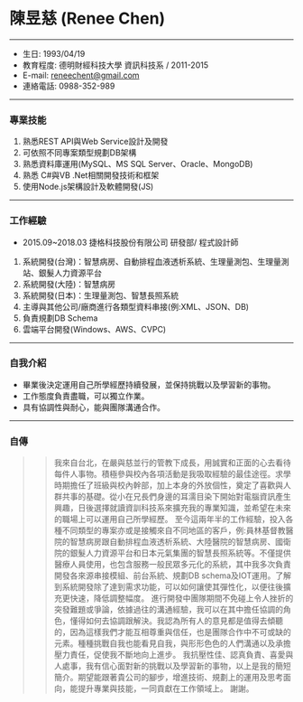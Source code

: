 # 陳昱慈 (Renee Chen)
* * *
+ 生日: 1993/04/19
+ 教育程度: 德明財經科技大學 資訊科技系 / 2011-2015
+ E-mail: reneechent@gmail.com
+ 連絡電話: 0988-352-989
* * *
### 專業技能
1. 熟悉REST API與Web Service設計及開發
2. 可依照不同專案類型規劃DB架構
3. 熟悉資料庫運用(MySQL、MS SQL Server、Oracle、MongoDB)
4. 熟悉 C#與VB .Net相關開發技術和框架
5. 使用Node.js架構設計及軟體開發(JS)
* * *
### 工作經驗
+ 2015.09~2018.03 捷格科技股份有限公司 研發部/ 程式設計師
1. 系統開發(台灣)：智慧病房、自動排程血液透析系統、生理量測包、生理量測站、銀髮人力資源平台
2. 系統開發(大陸)：智慧病房
3. 系統開發(日本)：生理量測包、智慧長照系統
4. 主導與其他公司/廠商進行各類型資料串接(例:XML、JSON、DB)
5. 負責規劃DB Schema
6. 雲端平台開發(Windows、AWS、CVPC)
* * *
### 自我介紹
+ 畢業後決定運用自己所學經歷持續發展，並保持挑戰以及學習新的事物。
+ 工作態度負責盡職，可以獨立作業。
+ 具有協調性與耐心，能與團隊溝通合作。
* * *
### 自傳
>> 我來自台北，在嚴與慈並行的管教下成長，用誠實和正面的心去看待每件人事物。積極參與校內各項活動是我吸取經驗的最佳途徑。求學時期擔任了班級與校內幹部，加上本身的外放個性，奠定了喜歡與人群共事的基礎。從小在兄長們身邊的耳濡目染下開始對電腦資訊產生興趣，日後選擇就讀資訓科技系來擴充我的專業知識，並希望在未來的職場上可以運用自己所學經歷。
>> 至今這兩年半的工作經驗，投入各種不同類型的專案亦或是接觸來自不同地區的客戶，例:員林基督教醫院的智慧病房跟自動排程血液透析系統、大陸醫院的智慧病房、國衛院的銀髮人力資源平台和日本元氣集團的智慧長照系統等。不僅提供醫療人員使用，也包含服務一般民眾多元化的系統，其中我多次負責開發各來源串接模組、前台系統、規劃DB schema及IOT運用。了解到系統開發除了達到需求功能，可以如何讓使其彈性化，以便往後擴充更快速，降低調整幅度。
>> 進行開發中團隊期間不免碰上令人挫折的突發難題或爭論，依據過往的溝通經驗，我可以在其中擔任協調的角色，懂得如何去協調跟解決。我認為所有人的意見都是值得去傾聽的，因為這樣我們才能互相尊重與信任，也是團隊合作中不可或缺的元素。種種挑戰自我也能看見自我，與形形色色的人們溝通以及承擔壓力責任，促使我不斷地向上進步。
>> 我抗壓性佳、認真負責、喜愛與人處事，我有信心面對新的挑戰以及學習新的事物，以上是我的簡短簡介。期望能跟著貴公司的腳步，增進技術、規劃上的運用及思考面向，能提升專業與技能，一同貢獻在工作領域上。
>> 謝謝。


